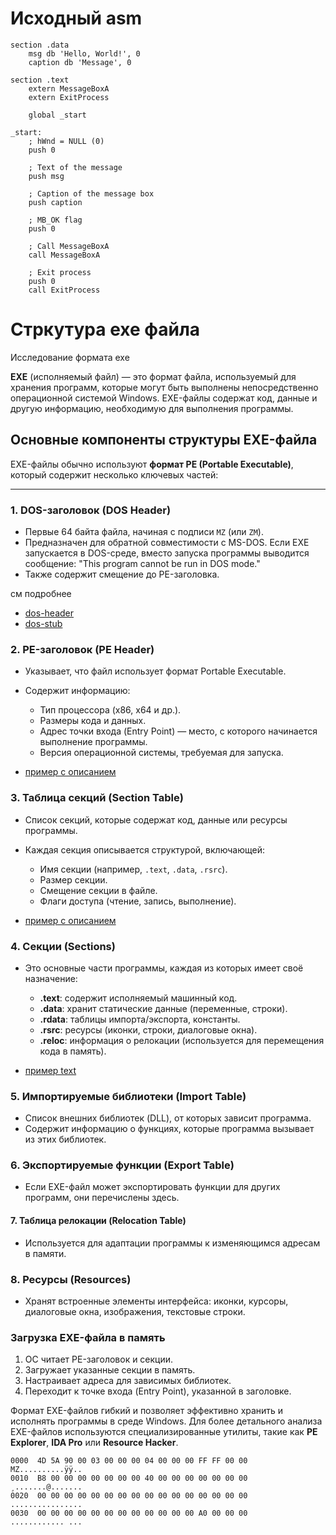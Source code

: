 Исходный asm
=========================


```
section .data
    msg db 'Hello, World!', 0
    caption db 'Message', 0

section .text
    extern MessageBoxA
    extern ExitProcess

    global _start

_start:
    ; hWnd = NULL (0)
    push 0

    ; Text of the message
    push msg

    ; Caption of the message box
    push caption

    ; MB_OK flag
    push 0

    ; Call MessageBoxA
    call MessageBoxA

    ; Exit process
    push 0
    call ExitProcess
```


Стркутура exe файла
============================

Исследование формата exe

**EXE** (исполняемый файл) — это формат файла, используемый для хранения программ, которые могут быть выполнены непосредственно операционной системой Windows. EXE-файлы содержат код, данные и другую информацию, необходимую для выполнения программы.

## Основные компоненты структуры EXE-файла
EXE-файлы обычно используют **формат PE (Portable Executable)**, который содержит несколько ключевых частей:

---

### 1. DOS-заголовок (DOS Header)
- Первые 64 байта файла, начиная с подписи `MZ` (или `ZM`).
- Предназначен для обратной совместимости с MS-DOS. Если EXE запускается в DOS-среде, вместо запуска программы выводится сообщение: "This program cannot be run in DOS mode."
- Также содержит смещение до PE-заголовка.

см подробнее 

- [dos-header](dos-header.md)
- [dos-stub](dos-stub.md)

### 2. PE-заголовок (PE Header)
- Указывает, что файл использует формат Portable Executable.
- Содержит информацию:
  - Тип процессора (x86, x64 и др.).
  - Размеры кода и данных.
  - Адрес точки входа (Entry Point) — место, с которого начинается выполнение программы.
  - Версия операционной системы, требуемая для запуска.

- [пример с описанием](pe-header.md)


### 3. Таблица секций (Section Table)
- Список секций, которые содержат код, данные или ресурсы программы.
- Каждая секция описывается структурой, включающей:
  - Имя секции (например, `.text`, `.data`, `.rsrc`).
  - Размер секции.
  - Смещение секции в файле.
  - Флаги доступа (чтение, запись, выполнение).

- [пример с описанием](section-table.md)

### 4. Секции (Sections)
- Это основные части программы, каждая из которых имеет своё назначение:
  - **.text**: содержит исполняемый машинный код.
  - **.data**: хранит статические данные (переменные, строки).
  - **.rdata**: таблицы импорта/экспорта, константы.
  - **.rsrc**: ресурсы (иконки, строки, диалоговые окна).
  - **.reloc**: информация о релокации (используется для перемещения кода в память).


- [пример text](text-section.md)

### 5. Импортируемые библиотеки (Import Table)
- Список внешних библиотек (DLL), от которых зависит программа.
- Содержит информацию о функциях, которые программа вызывает из этих библиотек.

### 6. Экспортируемые функции (Export Table)
- Если EXE-файл может экспортировать функции для других программ, они перечислены здесь.

#### 7. Таблица релокации (Relocation Table)
- Используется для адаптации программы к изменяющимся адресам в памяти.


### 8. Ресурсы (Resources)
- Хранят встроенные элементы интерфейса: иконки, курсоры, диалоговые окна, изображения, текстовые строки.

### Загрузка EXE-файла в память
1. ОС читает PE-заголовок и секции.
2. Загружает указанные секции в память.
3. Настраивает адреса для зависимых библиотек.
4. Переходит к точке входа (Entry Point), указанной в заголовке.


Формат EXE-файлов гибкий и позволяет эффективно хранить и исполнять программы в среде Windows. Для более детального анализа EXE-файлов используются специализированные утилиты, такие как **PE Explorer**, **IDA Pro** или **Resource Hacker**.


```
0000  4D 5A 90 00 03 00 00 00 04 00 00 00 FF FF 00 00  MZ..........ÿÿ.. 
0010  B8 00 00 00 00 00 00 00 40 00 00 00 00 00 00 00  ¸.......@....... 
0020  00 00 00 00 00 00 00 00 00 00 00 00 00 00 00 00  ................ 
0030  00 00 00 00 00 00 00 00 00 00 00 00 A0 00 00 00  ............ ... 
```
